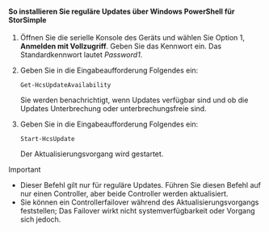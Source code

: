 <!--author=SharS last changed: 11/18/16-->

#### <a name="to-install-regular-updates-via-windows-powershell-for-storsimple"></a>So installieren Sie reguläre Updates über Windows PowerShell für StorSimple
1. Öffnen Sie die serielle Konsole des Geräts und wählen Sie Option 1, **Anmelden mit Vollzugriff**. Geben Sie das Kennwort ein. Das Standardkennwort lautet *Password1*. 
2. Geben Sie in die Eingabeaufforderung Folgendes ein:
   
     `Get-HcsUpdateAvailability`
   
    Sie werden benachrichtigt, wenn Updates verfügbar sind und ob die Updates Unterbrechung oder unterbrechungsfreie sind.
3. Geben Sie in die Eingabeaufforderung Folgendes ein:
   
     `Start-HcsUpdate`
   
    Der Aktualisierungsvorgang wird gestartet.

> [!IMPORTANT]
> * Dieser Befehl gilt nur für reguläre Updates. Führen Sie diesen Befehl auf nur einen Controller, aber beide Controller werden aktualisiert. 
> * Sie können ein Controllerfailover während des Aktualisierungsvorgangs feststellen; Das Failover wirkt nicht systemverfügbarkeit oder Vorgang sich jedoch.
> 
> 

